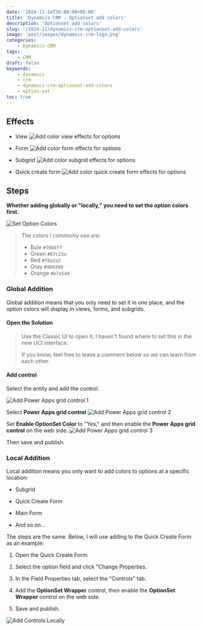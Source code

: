 ```yaml
---
date: '2024-11-14T20:00:00+08:00'
title: 'Dynamics CRM - Optionset add colors'
description: 'Optionset add colors'
slug: '/2024-11/dynamics-crm-optionset-add-colors'
image: 'post/images/dynamics-crm-logo.png'
categories:
    - Dynamics-CRM
tags:
    - CRM
draft: false
keywords:
    - dynamics
    - crm
    - dynamics-crm-optionset-add-colors
    - option-set
toc: true
---
```


## Effects

- View
![Add color view effects for options](post/images/SnipastePro_2024_11_15_12_59_25.png)

- Form
![Add color form effects for options](post/images/SnipastePro_2024_11_15_13_02_05.png)

- Subgrid
![Add color subgrid effects for options](post/images/SnipastePro_2024_11_15_13_01_31.png)

- Quick create form
![Add color quick create form effects for options](post/images/SnipastePro_2024_11_15_13_03_44.png)

## Steps

**Whether adding globally or "locally," you need to set the option colors first.**

![Set Option Colors](post/images/SnipastePro_2024_11_15_12_28_49.png)

> The colors I commonly use are:
>
> - Bule `#70b6ff`
> - Green `#67c23a`
> - Red `#f8a2a2`
> - Gray `#909399`
> - Orange `#e7a544`

### Global Addition

Global addition means that you only need to set it in one place, and the option colors will display in views, forms, and subgrids.

#### Open the Solution

> Use the Classic UI to open it; I haven't found where to set this in the new UCI interface.
>
> If you know, feel free to leave a comment below so we can learn from each other.

#### Add control

Select the entity and add the control.

![Add Power Apps grid control 1](post/images/SnipastePro_2024_11_15_12_35_30.png)

Select **Power Apps grid control**
![Add Power Apps grid control 2](post/images/SnipastePro_2024_11_15_12_36_42.png)

Set **Enable OptionSet Color** to "Yes," and then enable the **Power Apps grid control** on the web side.
![Add Power Apps grid control 3](post/images/SnipastePro_2024_11_15_12_38_09.png)

Then save and publish.

### Local Addition

Local addition means you only want to add colors to options at a specific location:

- Subgrid

- Quick Create Form

- Main Form

- And so on...

The steps are the same. Below, I will use adding to the Quick Create Form as an example:

1. Open the Quick Create Form.

2. Select the option field and click "Change Properties.

3. In the Field Properties tab, select the "Controls" tab.

4. Add the **OptionSet Wrapper** control, then enable the **OptionSet Wrapper** control on the web side.

5. Save and publish.

![Add Controls Locally](post/images/SnipastePro_2024_11_15_12_51_49.png)
